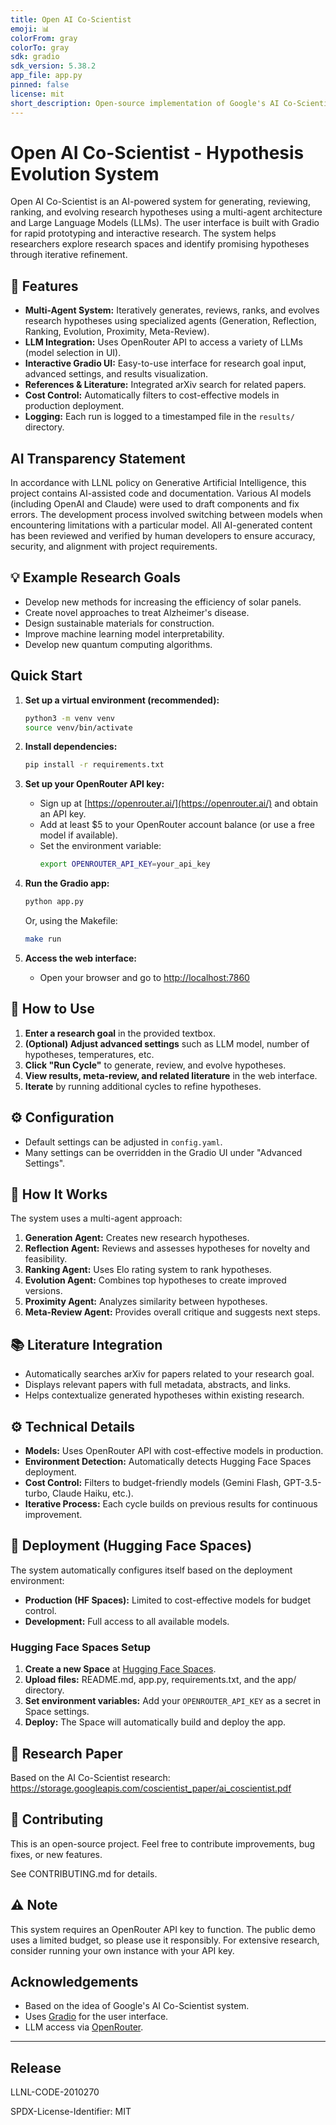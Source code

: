 ```yaml
---
title: Open AI Co-Scientist
emoji: 📊
colorFrom: gray
colorTo: gray
sdk: gradio
sdk_version: 5.38.2
app_file: app.py
pinned: false
license: mit
short_description: Open-source implementation of Google's AI Co-Scientist
---
```


# Open AI Co-Scientist - Hypothesis Evolution System

Open AI Co-Scientist is an AI-powered system for generating, reviewing, ranking, and evolving research hypotheses using a multi-agent architecture and Large Language Models (LLMs). The user interface is built with Gradio for rapid prototyping and interactive research. The system helps researchers explore research spaces and identify promising hypotheses through iterative refinement.

## 🚀 Features

- **Multi-Agent System:** Iteratively generates, reviews, ranks, and evolves research hypotheses using specialized agents (Generation, Reflection, Ranking, Evolution, Proximity, Meta-Review).
- **LLM Integration:** Uses OpenRouter API to access a variety of LLMs (model selection in UI).
- **Interactive Gradio UI:** Easy-to-use interface for research goal input, advanced settings, and results visualization.
- **References & Literature:** Integrated arXiv search for related papers.
- **Cost Control:** Automatically filters to cost-effective models in production deployment.
- **Logging:** Each run is logged to a timestamped file in the `results/` directory.

## AI Transparency Statement

In accordance with LLNL policy on Generative Artificial Intelligence, this project contains AI-assisted code and documentation. Various AI models (including OpenAI and Claude) were used to draft components and fix errors. The development process involved switching between models when encountering limitations with a particular model. All AI-generated content has been reviewed and verified by human developers to ensure accuracy, security, and alignment with project requirements.

## 💡 Example Research Goals

- Develop new methods for increasing the efficiency of solar panels.
- Create novel approaches to treat Alzheimer's disease.
- Design sustainable materials for construction.
- Improve machine learning model interpretability.
- Develop new quantum computing algorithms.

## Quick Start

1. **Set up a virtual environment (recommended):**
    ```bash
    python3 -m venv venv
    source venv/bin/activate
    ```

2. **Install dependencies:**
    ```bash
    pip install -r requirements.txt
    ```

3. **Set up your OpenRouter API key:**
    - Sign up at [https://openrouter.ai/](https://openrouter.ai/) and obtain an API key.
    - Add at least $5 to your OpenRouter account balance (or use a free model if available).
    - Set the environment variable:
      ```bash
      export OPENROUTER_API_KEY=your_api_key
      ```

4. **Run the Gradio app:**
    ```bash
    python app.py
    ```
    Or, using the Makefile:
    ```bash
    make run
    ```

5. **Access the web interface:**
    - Open your browser and go to [http://localhost:7860](http://localhost:7860)

## 🎯 How to Use

1. **Enter a research goal** in the provided textbox.
2. **(Optional) Adjust advanced settings** such as LLM model, number of hypotheses, temperatures, etc.
3. **Click "Run Cycle"** to generate, review, and evolve hypotheses.
4. **View results, meta-review, and related literature** in the web interface.
5. **Iterate** by running additional cycles to refine hypotheses.

## ⚙️ Configuration

- Default settings can be adjusted in `config.yaml`.
- Many settings can be overridden in the Gradio UI under "Advanced Settings".

## 🧠 How It Works

The system uses a multi-agent approach:

1. **Generation Agent:** Creates new research hypotheses.
2. **Reflection Agent:** Reviews and assesses hypotheses for novelty and feasibility.
3. **Ranking Agent:** Uses Elo rating system to rank hypotheses.
4. **Evolution Agent:** Combines top hypotheses to create improved versions.
5. **Proximity Agent:** Analyzes similarity between hypotheses.
6. **Meta-Review Agent:** Provides overall critique and suggests next steps.

## 📚 Literature Integration

- Automatically searches arXiv for papers related to your research goal.
- Displays relevant papers with full metadata, abstracts, and links.
- Helps contextualize generated hypotheses within existing research.

## ⚙️ Technical Details

- **Models:** Uses OpenRouter API with cost-effective models in production.
- **Environment Detection:** Automatically detects Hugging Face Spaces deployment.
- **Cost Control:** Filters to budget-friendly models (Gemini Flash, GPT-3.5-turbo, Claude Haiku, etc.).
- **Iterative Process:** Each cycle builds on previous results for continuous improvement.

## 🔧 Deployment (Hugging Face Spaces)

The system automatically configures itself based on the deployment environment:

- **Production (HF Spaces):** Limited to cost-effective models for budget control.
- **Development:** Full access to all available models.

### Hugging Face Spaces Setup

1. **Create a new Space** at [Hugging Face Spaces](https://huggingface.co/spaces).
2. **Upload files:** README.md, app.py, requirements.txt, and the app/ directory.
3. **Set environment variables:** Add your `OPENROUTER_API_KEY` as a secret in Space settings.
4. **Deploy:** The Space will automatically build and deploy the app.

## 📖 Research Paper

Based on the AI Co-Scientist research: https://storage.googleapis.com/coscientist_paper/ai_coscientist.pdf

## 🤝 Contributing

This is an open-source project. Feel free to contribute improvements, bug fixes, or new features. 

See CONTRIBUTING.md for details. 

## ⚠️ Note

This system requires an OpenRouter API key to function. The public demo uses a limited budget, so please use it responsibly. For extensive research, consider running your own instance with your API key.


## Acknowledgements

- Based on the idea of Google's AI Co-Scientist system.
- Uses [Gradio](https://gradio.app/) for the user interface.
- LLM access via [OpenRouter](https://openrouter.ai/).

---

## Release

LLNL-CODE-2010270

SPDX-License-Identifier: MIT
